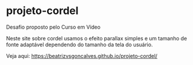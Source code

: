 # projeto-cordel
 Desafio proposto pelo Curso em Vídeo

Neste site sobre cordel usamos o efeito parallax simples e um tamanho de fonte adaptável dependendo do tamanho da tela do usuário.

Veja aqui: https://beatrizvsgoncalves.github.io/projeto-cordel/